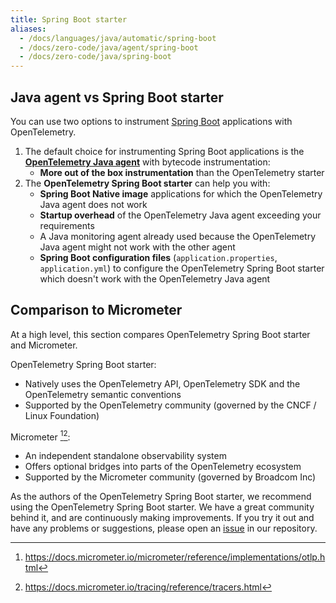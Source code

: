 ```yaml
---
title: Spring Boot starter
aliases:
  - /docs/languages/java/automatic/spring-boot
  - /docs/zero-code/java/agent/spring-boot
  - /docs/zero-code/java/spring-boot
---
```


## Java agent vs Spring Boot starter

You can use two options to instrument
[Spring Boot](https://spring.io/projects/spring-boot) applications with
OpenTelemetry.

1. The default choice for instrumenting Spring Boot applications is the
   [**OpenTelemetry Java agent**](../agent) with bytecode instrumentation:
   - **More out of the box instrumentation** than the OpenTelemetry starter
2. The **OpenTelemetry Spring Boot starter** can help you with:
   - **Spring Boot Native image** applications for which the OpenTelemetry Java
     agent does not work
   - **Startup overhead** of the OpenTelemetry Java agent exceeding your
     requirements
   - A Java monitoring agent already used because the OpenTelemetry Java agent
     might not work with the other agent
   - **Spring Boot configuration files** (`application.properties`,
     `application.yml`) to configure the OpenTelemetry Spring Boot starter which
     doesn't work with the OpenTelemetry Java agent

## Comparison to Micrometer

At a high level, this section compares OpenTelemetry Spring Boot starter and
Micrometer.

OpenTelemetry Spring Boot starter:

- Natively uses the OpenTelemetry API, OpenTelemetry SDK and the OpenTelemetry
  semantic conventions
- Supported by the OpenTelemetry community (governed by the CNCF / Linux
  Foundation)

Micrometer [^1][^2]:

- An independent standalone observability system
- Offers optional bridges into parts of the OpenTelemetry ecosystem
- Supported by the Micrometer community (governed by Broadcom Inc)

As the authors of the OpenTelemetry Spring Boot starter, we recommend using the
OpenTelemetry Spring Boot starter. We have a great community behind it, and are
continuously making improvements. If you try it out and have any problems or
suggestions, please open an
[issue](https://github.com/open-telemetry/opentelemetry-java-instrumentation/issues)
in our repository.

[^1]: https://docs.micrometer.io/micrometer/reference/implementations/otlp.html

[^2]: https://docs.micrometer.io/tracing/reference/tracers.html
